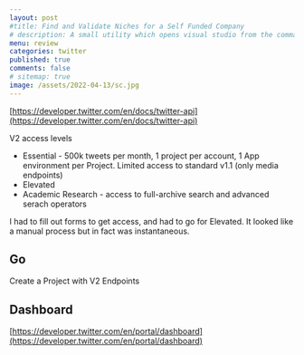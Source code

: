 ```yaml
---
layout: post
#title: Find and Validate Niches for a Self Funded Company 
# description: A small utility which opens visual studio from the command shell looking for a `.sln` file in the current directory. Updating to .NET6
menu: review
categories: twitter
published: true 
comments: false     
# sitemap: true
image: /assets/2022-04-13/sc.jpg
---
```

<!-- [![alt text](/assets/2022-03-09/vsc.jpg "desktop"){:width="500px"}](/assets/2022-03-09/vsc.jpg) -->
<!-- [![alt text](/assets/2022-03-10/down.jpg "desktop")](/assets/2022-03-10/down.jpg) -->


<!-- [![alt text](/assets/2022-06-30/1.jpg "desktop")](/assets/2022-06-30/1.jpg) -->

[https://developer.twitter.com/en/docs/twitter-api](https://developer.twitter.com/en/docs/twitter-api)

V2 access levels

- Essential - 500k tweets per month, 1 project per account, 1 App environment per Project. Limited access to standard v1.1 (only media endpoints)
- Elevated
- Academic Research - access to full-archive search and advanced serach operators

I had to fill out forms to get access, and had to go for Elevated. It looked like a manual process but in fact was instantaneous.


## Go

Create a Project with V2 Endpoints

## Dashboard

[https://developer.twitter.com/en/portal/dashboard](https://developer.twitter.com/en/portal/dashboard)